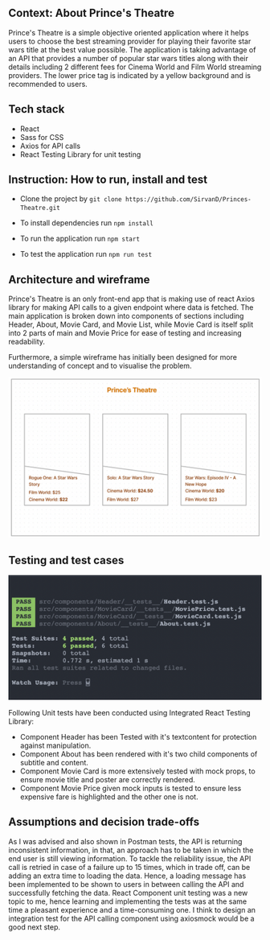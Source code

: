 ## Context: About Prince's Theatre

Prince's Theatre is a simple objective oriented application where it helps users to choose the best streaming provider for playing their favorite star wars title at the best value possible. The application is taking advantage of an API that provides a number of popular star wars titles along with their details including 2 different fees for Cinema World and Film World streaming providers. The lower price tag is indicated by a yellow background and is recommended to users.

## Tech stack

- React <br/>
- Sass for CSS <br/>
- Axios for API calls
- React Testing Library for unit testing

## Instruction: How to run, install and test

- Clone the project by `git clone https://github.com/SirvanD/Princes-Theatre.git` <br/>

- To install dependencies run `npm install`

- To run the application run `npm start`

- To test the application run `npm run test`

## Architecture and wireframe

Prince's Theatre is an only front-end app that is making use of react Axios library for making API calls to a given endpoint where data is fetched. The main application is broken down into components of sections including Header, About, Movie Card, and Movie List, while Movie Card is itself split into 2 parts of main and Movie Price for ease of testing and increasing readability.

Furthermore, a simple wireframe has initially been designed for more understanding of concept and to visualise the problem.

![Screenshot](public/wireframe.png)

## Testing and test cases

![Screenshot](public/UnitTest.png)

Following Unit tests have been conducted using Integrated React Testing Library:

- Component Header has been Tested with it's textcontent for protection against manipulation.
- Component About has been rendered with it's two child components of subtitle and content.
- Component Movie Card is more extensively tested with mock props, to ensure movie title and poster are correctly rendered.
- Component Movie Price given mock inputs is tested to ensure less expensive fare is highlighted and the other one is not.

## Assumptions and decision trade-offs

As I was advised and also shown in Postman tests, the API is returning inconsistent information, in that, an approach has to be taken in which the end user is still viewing information. To tackle the reliability issue, the API call is retried in case of a failure up to 15 times, which in trade off, can be adding an extra time to loading the data. Hence, a loading message has been implemented to be shown to users in between calling the API and successfully fetching the data.
React Component unit testing was a new topic to me, hence learning and implementing the tests was at the same time a pleasant experience and a time-consuming one. I think to design an integration test for the API calling component using axiosmock would be a good next step.
